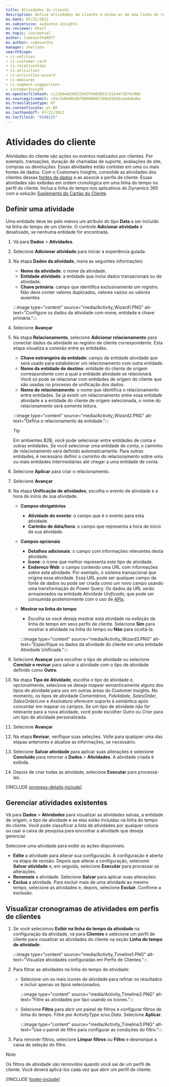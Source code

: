 ```yaml
---
title: Atividades do cliente
description: Defina atividades do cliente e exiba-as em uma linha do tempo em perfis de clientes.
ms.date: 07/22/2022
ms.subservice: audience-insights
ms.reviewer: mhart
ms.topic: conceptual
author: CadeSanthaMSFT
ms.author: cadesantha
manager: shellyha
searchScope:
- ci-entities
- ci-customer-card
- ci-relationships
- ci-activities
- ci-activities-wizard
- ci-measures
- ci-segment-suggestions
- customerInsight
ms.openlocfilehash: cc21b0eeb368156437e60d851c2d144f3974c066
ms.sourcegitcommit: c45c3e044034bf866b0662f80a59166cee4ababe
ms.translationtype: HT
ms.contentlocale: pt-BR
ms.lasthandoff: 07/22/2022
ms.locfileid: "9188125"
---
```

# <a name="customer-activities"></a>Atividades do cliente

Atividades do cliente são ações ou eventos realizados por clientes. Por exemplo, transações, duração de chamadas de suporte, avaliações de site, compras ou devoluções. Essas atividades estão contidas em uma ou mais fontes de dados. Com o Customers Insights, consolide as atividades dos clientes dessas [fontes de dados](data-sources.md) e as associe a perfis de cliente. Essas atividades são exibidas em ordem cronológica em uma linha do tempo no perfil do cliente. Inclua a linha do tempo nos aplicativos do Dynamics 365 com a solução [Suplemento do Cartão do Cliente](customer-card-add-in.md).

## <a name="define-an-activity"></a>Definir uma atividade

Uma entidade deve ter pelo menos um atributo do tipo **Data** a ser incluído na linha do tempo de um cliente. O controle **Adicionar atividade** é desativado, se nenhuma entidade for encontrada.

1. Vá para **Dados** > **Atividades**.

1. Selecione **Adicionar atividade** para iniciar a experiência guiada.

1. Na etapa **Dados da atividade**, insira as seguintes informações:

   - **Nome da atividade**: o nome da atividade.
   - **Entidade atividade**: a entidade que inclui dados transacionais ou de atividade.
   - **Chave primária**: campo que identifica exclusivamente um registro. Não deve conter valores duplicados, valores vazios ou valores ausentes.

   :::image type="content" source="media/Activity_Wizard1.PNG" alt-text="Configure os dados da atividade com nome, entidade e chave primária.":::

1. Selecione **Avançar**

1. Na etapa **Relacionamento**, selecione **Adicionar relacionamento** para conectar dados da atividade ao registro de cliente correspondente. Esta etapa visualiza a conexão entre as entidades.  

   - **Chave estrangeira da entidade**: campo da entidade atividade que será usado para estabelecer um relacionamento com outra entidade.
   - **Nome da entidade de destino**: entidade do cliente de origem correspondente com a qual a entidade atividade se relacionará. Você só pode se relacionar com entidades de origem do cliente que são usadas no processo de unificação dos dados.
   - **Nome do relacionamento**: o nome que identifica o relacionamento entre entidades. Se já existir um relacionamento entre essa entidade atividade e a entidade do cliente de origem selecionada, o nome do relacionamento será somente leitura.

   :::image type="content" source="media/Activity_Wizard2.PNG" alt-text="Defina o relacionamento da entidade.":::

   > [!TIP]
   > Em ambientes B2B, você pode selecionar entre entidades de conta e outras entidades. Se você selecionar uma entidade de conta, o caminho de relacionamento será definido automaticamente. Para outras entidades, é necessário definir o caminho do relacionamento sobre uma ou mais entidades intermediárias até chegar a uma entidade de conta.

1. Selecione **Aplicar** para criar o relacionamento.

1. Selecione **Avançar**

1. Na etapa **Unificação de atividades**, escolha o evento de atividade e a hora de início de sua atividade.
   - **Campos obrigatórios**
      - **Atividade do evento**: o campo que é o evento para esta atividade.
      - **Carimbo de data/hora**: o campo que representa a hora de início da sua atividade.

   - **Campos opcionais**
      - **Detalhes adicionais**: o campo com informações relevantes desta atividade.
      - **Ícone**: o ícone que melhor representa este tipo de atividade.
      - **Endereço Web**: o campo contendo uma URL com informações sobre esta atividade. Por exemplo, o sistema transacional que origina essa atividade. Essa URL pode ser qualquer campo da fonte de dados ou pode ser criada como um novo campo usando uma transformação do Power Query. Os dados da URL serão armazenados na entidade *Atividade Unificada*, que pode ser consumida posteriormente com o uso de [APIs](apis.md).

   - **Mostrar na linha do tempo**
      - Escolha se você deseja mostrar esta atividade na exibição da linha do tempo em seus perfis de cliente. Selecione **Sim** para mostrar a atividade na linha do tempo ou **Não** para ocultá-la.

      :::image type="content" source="media/Activity_Wizard3.PNG" alt-text="Especifique os dados da atividade do cliente em uma entidade Atividade Unificada.":::

1. Selecione **Avançar** para escolher o tipo de atividade ou selecione **Concluir e revisar** para salvar a atividade com o tipo de atividade definido como **Outro**.

1. Na etapa **Tipo de Atividade**, escolha o tipo de atividade e, opcionalmente, selecione se deseja mapear semanticamente alguns dos tipos de atividade para uso em outras áreas do Customer Insights. No momento, os tipos de atividade *Comentários*, *Fidelidade*, *SalesOrder*, *SalesOrderLine* e *Assinatura* oferecem suporte à semântica após concordar em mapear os campos. Se um tipo de atividade não for relevante para a nova atividade, você pode escolher *Outro* ou *Criar* para um tipo de atividade personalizada.

1. Selecione **Avançar**

1. Na etapa **Revisar**, verifique suas seleções. Volte para qualquer uma das etapas anteriores e atualize as informações, se necessário.

1. Selecione **Salvar atividade** para aplicar suas alterações e selecione **Concluído** para retornar a **Dados** > **Atividades**. A atividade criada é exibida.

1. Depois de criar todas as atividade, selecione **Executar** para processá-las.

[!INCLUDE [progress-details-include](includes/progress-details-pane.md)]

## <a name="manage-existing-activities"></a>Gerenciar atividades existentes

Vá para **Dados** > **Atividades** para visualizar as atividades salvas, a entidade de origem, o tipo de atividade e se elas estão incluídas na linha do tempo do cliente. Você pode classificar a lista de atividades por qualquer coluna ou usar a caixa de pesquisa para encontrar a atividade que deseja gerenciar.

Selecione uma atividade para exibir as ações disponíveis.

- **Edite** a atividade para alterar sua configuração. A configuração é aberta na etapa de revisão. Depois que alterar a configuração, selecione **Salvar atividade** e, em seguida, selecione **Executar** para processar as alterações.
- **Renomeie** a atividade. Selecione **Salvar** para aplicar suas alterações.
- **Exclua** a atividade. Para excluir mais de uma atividade ao mesmo tempo, selecione as atividades e, depois, selecione **Excluir**. Confirme a exclusão.

## <a name="view-activity-timelines-on-customer-profiles"></a>Visualizar cronogramas de atividades em perfis de clientes

1. Se você selecionou **Exibir na linha do tempo da atividade** na configuração da atividade, vá para **Clientes** e selecione um perfil de cliente para visualizar as atividades do cliente na seção **Linha do tempo de atividade**.

   :::image type="content" source="media/Activity_Timeline1.PNG" alt-text="Visualize atividades configuradas em Perfis de Clientes.":::

1. Para filtrar as atividades na linha do tempo de atividade:

   - Selecione um ou mais ícones de atividade para refinar os resultados e incluir apenas os tipos selecionados.

     :::image type="content" source="media/Activity_Timeline2.PNG" alt-text="Filtre as atividades por tipo usando os ícones.":::

   - Selecione **Filtro** para abrir um painel de filtros e configurar filtros de linha do tempo. Filtre por *ActivityType* e/ou *Data*. Selecione **Aplicar**.

     :::image type="content" source="media/Activity_Timeline3.PNG" alt-text="Use o painel de filtro para configurar as condições do filtro.":::

1. Para remover filtros, selecione **Limpar filtros** ou **Filtro** e desmarque a caixa de seleção do filtro.

> [!NOTE]
> Os filtros de atividade são removidos quando você sai de um perfil de cliente. Você deverá aplicá-los cada vez que abrir um perfil de cliente.

[!INCLUDE [footer-include](includes/footer-banner.md)]
